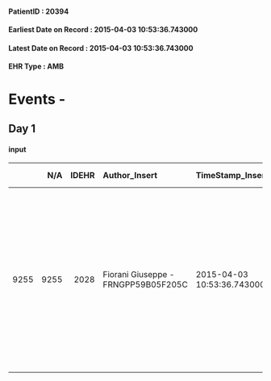 
#### PatientID : 20394
#### Earliest Date on Record : 2015-04-03 10:53:36.743000
#### Latest Date on Record : 2015-04-03 10:53:36.743000
#### EHR Type : AMB

# Events - 

## Day 1

#### input
|      |    N/A |   IDEHR | Author_Insert                       | TimeStamp_Insert           | EHRType   |   PatientID |   IDDigitalSignDocument | persone_vicine   |   Unnamed: 0_x.1 |   IDANAMNESI_SOCIALE | Patient   | FamigliaAltro   | Paziente_T   | FamigliaAltro_T   |   Non_Rilevabile_x.1 | Note_Non_Rilevabile_x.1   | opt_Problemi   | Note_I                                                                                                                                                                                                                                        | ds_note_timori                                                                                                                                                                                                       | chk_contr_sintomi   | opt_paziente_a   | opt_famiglia_a   | ds_note_ad                                                 | opt_paziente_solo   | ds_note_con                                                                                                                                     | opt_presente_assente   | Caregiver_principale   | opt_necessario   | opt_risorse_ec   | opt_paziente_psi   | opt_Ins_vol   | opt_inv_civile   |   invalidita_perc | Needs     | Domestic partnership   | opt_disponibilita_f   | opt_indennita_acc   | opt_famiglia_psi   | opt_disponibilit_paz   |
|-----:|-------:|--------:|:------------------------------------|:---------------------------|:----------|------------:|------------------------:|:-----------------|-----------------:|---------------------:|:----------|:----------------|:-------------|:------------------|---------------------:|:--------------------------|:---------------|:----------------------------------------------------------------------------------------------------------------------------------------------------------------------------------------------------------------------------------------------|:---------------------------------------------------------------------------------------------------------------------------------------------------------------------------------------------------------------------|:--------------------|:-----------------|:-----------------|:-----------------------------------------------------------|:--------------------|:------------------------------------------------------------------------------------------------------------------------------------------------|:-----------------------|:-----------------------|:-----------------|:-----------------|:-------------------|:--------------|:-----------------|------------------:|:----------|:-----------------------|:----------------------|:--------------------|:-------------------|:-----------------------|
| 9255 |   9255 |    2028 | Fiorani Giuseppe - FRNGPP59B05F205C | 2015-04-03 10:53:36.743000 | AMB       |       20394 |                   45442 | N/A              |              799 |                  497 | No#0      | Si#1            | No#0         | Si#1              |                    0 | NR                        | No#0           | Pz non oncologica,affetta da M di Parkinson in fase avanzata,con cognizione di malattia tutta da verificare.I figli sono consapevoli della gravit√† e della terminalit√†,tutti congruenti ad un percorso di sole cure palliative di fine vita | La figlia Ebe chiede un supporto professionale mirato alla gestione di sintomi avanzati correlati alla malattia;√® molto preoccupata per la disfagia e l'incapacit√† di assumere liquidi addensati da parte della pz | controllo sintomi#0 | Indefinite#2     | Congruenti#1     | Non rilevati limiti di adeguatezza delle risorse familiari | No#0                | La pz vive con il figlio Erio di aa 65,il quale √® portatore di pluripatologie (esiti di neoplasia della vescica trattata con CT e cardiopatia) | Presente#1             | La figlia Ebe          | Si#1             | Adeguate#1       | No#0               | No#0          | Si#1             |               100 | Clinici#0 | Figli#2                | Si#1                  | Si#1                | No#0               | Si#1                   |


